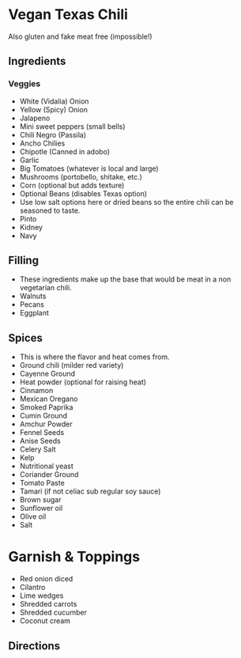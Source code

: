 # Vegan Texas Chili
Also gluten and fake meat free (impossible!)


## Ingredients

### Veggies

* White (Vidalia) Onion
* Yellow (Spicy) Onion
* Jalapeno
* Mini sweet peppers (small bells)
* Chili Negro (Passila)
* Ancho Chilies
* Chipotle (Canned in adobo)
* Garlic
* Big Tomatoes (whatever is local and large)
* Mushrooms (portobello, shitake, etc.)
* Corn (optional but adds texture)
* Optional Beans (disables Texas option)
* Use low salt options here or dried beans so the entire chili can be seasoned to taste.
* Pinto
* Kidney
* Navy


## Filling

* These ingredients make up the base that would be meat in a non vegetarian chili.
* Walnuts
* Pecans
* Eggplant


## Spices

* This is where the flavor and heat comes from.
* Ground chili (milder red variety)
* Cayenne Ground
* Heat powder (optional for raising heat)
* Cinnamon
* Mexican Oregano
* Smoked Paprika
* Cumin Ground
* Amchur Powder
* Fennel Seeds
* Anise Seeds
* Celery Salt
* Kelp
* Nutritional yeast
* Coriander Ground
* Tomato Paste
* Tamari (if not celiac sub regular soy sauce)
* Brown sugar
* Sunflower oil
* Olive oil
* Salt


# Garnish & Toppings

* Red onion diced
* Cilantro
* Lime wedges
* Shredded carrots
* Shredded cucumber
* Coconut cream

## Directions
